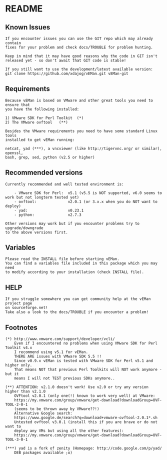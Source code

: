 # README #

Known Issues
--------------

	If you encounter issues you can use the GIT repo which may already contain
	fixes for your problem and check docs/TROUBLE for problem hunting.
    
    Keep in mind that it may have good reasons why the code in GIT isn't
    released yet - so don't await that GIT code is stable!
    
	If you still want to use the development/latest available version:
	git clone https://github.com/xdajog/vEMan.git vEMan-git


Requirements
---------------

	Because vEMan is based on VMware and other great tools you need to ensure that
	you have the following installed:

	1) VMware SDK for Perl Toolkit  (*) 
	2) The VMware ovftool   (**)

	Besides the VMware requirements you need to have some standard Linux tools
	installed to get vEMan running:

	netcat, yad (***), a vncviewer (like http://tigervnc.org/ or similar), openssl,
	bash, grep, sed, python (v2.5 or higher)

Recommended versions
--------------------
    
    Currently recommended and well tested environment is:
    
        - VMware SDK for Perl:  v5.1 (v5.5 is NOT supported, v6.0 seems to work but not longterm tested yet)
        - ovftool:              v2.0.1 (or 3.x.x when you do NOT want to deploy)
        - yad:                  v0.23.1
        - python:               v2.7.3
    
    Other versions may work but if you encounter problems try to upgrade/downgrade
    to the above versions first.

Variables
----------------

	Please read the INSTALL file before starting vEMan.
	You can find a variables file included in this package which you may need
	to modify according to your installation (check INSTALL file).

HELP
---------------

	If you struggle somewhere you can get community help at the vEMan project page
    on sourceforge.net!
    Take also a look to the docs/TROUBLE if you encounter a problem!


Footnotes
---------------

	(*) http://www.vmware.com/support/developer/vcli/
        Even if I encountered no problems when using VMware SDK for Perl Toolkit v4.x
        I recommend using v5.1 for vEMan.
        THERE ARE issues with VMware SDK 5.5 !!
        Since v0.9.x vEMan is tested with VMware SDK for Perl v5.1 and higher only. 
        That means NOT that previous Perl Toolkits will NOT work anymore - but it
        means I will not TEST previous SDKs anymore..
        
    (**) ATTENTION: v2.1.0 doesn't work! Use v2.0 or try any version higher than v2.1.0
		OVFtool v2.0.1 (only one(!) known to work very well) at VMware: 
		https://my.vmware.com/group/vmware/get-download?downloadGroup=OVF-TOOL-2-0-1
        (seems to be thrown away by VMware??!)
		Alternative Google search:
		https://www.google.de/search?q=download+vmware-ovftool-2.0.1*.sh
        Untested ovftool v3.0.1 (install this if you are brave or do not want to
        deploy any VMs but using all the other features):
		https://my.vmware.com/group/vmware/get-download?downloadGroup=OVF-TOOL-3-0-1
        
    (***) yad is a fork of zenity (Homepage: http://code.google.com/p/yad/
        DEB packages available ;o) 

